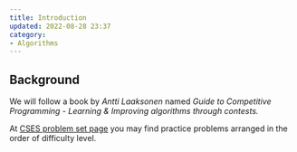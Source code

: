 ```yaml
---
title: Introduction
updated: 2022-08-28 23:37
category: 
- Algorithms
---
```



## Background

We will follow a book by *Antti Laaksonen* named *Guide to Competitive Programming - Learning & Improving algorithms through contests.*

At [CSES problem set page](https://cses.fi/problemset/) you may find practice problems arranged in the order of difficulty level.

